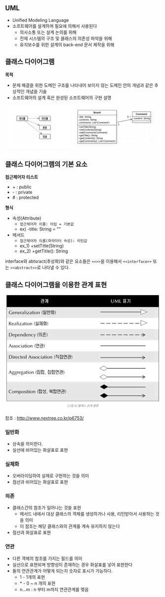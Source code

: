 ## UML

- Unified Modeling Language
- 소프트웨어를 설계하며 필요에 의해서 사용된다
  - 의사소통 또는 설계 논의를 위해
  - 전체 시스템의 구조 및 클래스의 의존성 파악을 위해
  - 유지보수를 위한 설계의 back-end 문서 제작을 위해



## 클래스 다이어그램

**목적**

- 문제 해결을 위한 도메인 구조를 나타내어 보이지 않는 도메인 안의 개념과 같은 추상적인 개념을 기술
- 소프트웨어의 설계 혹은 완성된 소프트웨어의 구현 설명

![클래스 다이어그램의 활용](./images/01_1.png)



## 클래스 다이어그램의 기본 요소

**접근제어자 리스트**

- \+ : public
- \- : private
- \# : protected

**형식**

- 속성(Attribute)
  - `접근제어자 이름: 타입 = 기본값`
  - ex) -title: String = ""
- 메서드
  - `접근제어자 이름(파라미터 속성): 리턴값`
  - ex_1) +setTitle(String)
  - ex_2) +getTitle(): String

interface와 abtsract(추상화)와 같은 요소들은 `<<>>`을 이용해서 `<<interface>>` 또는 `<<abstract>>`로 나타낼 수 있다.



## 클래스 다이어그램을 이용한 관계 표현

![클래스 관계 종류](./images/01_2.png)

참조 : http://www.nextree.co.kr/p6753/



### 일반화

- 상속을 의미한다.
- 실선에 비어있는 화살표로 표현



### 실체화

- 오버라이딩하여 실제로 구현하는 것을 의미
- 점선과 비어있는 화살표로 표현



### 의존

- 클래스간의 참조가 일어나는 것을 표현
  - 메서드 내에서 대상 클래스의 객체를 생성하거나 사용, 리턴받아서 사용하는 것을 의미
  - 이 참조는 해당 클래스와의 관계를 계속 유지하지 않는다
- 점선과 화살표로 표현



### 연관

- 다른 객체의 참조를 가지는 필드를 의미
- 실선으로 표현되며 방향성이 존재하는 경우 화살표를 넣어 표현한다
- 둘의 연관관계가 어떻게 되는지 숫자로 표시가 가능하다.
  - 1 - 1개의 표현
  - \* - 0 ~ n 개의 표현
  - n...m : n 부터 m까지 연관관계를 맺음

